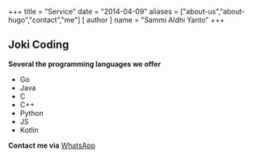 +++
title = "Service"
date = "2014-04-09"
aliases = ["about-us","about-hugo","contact","me"]
[ author ]
  name = "Sammi Aldhi Yanto"
+++

## Joki Coding

**Several the programming languages we offer**

- Go
- Java
- C
- C++
- Python 
- JS 
- Kotlin

**Contact me via** [WhatsApp](https://wa.link/2gi8t7)